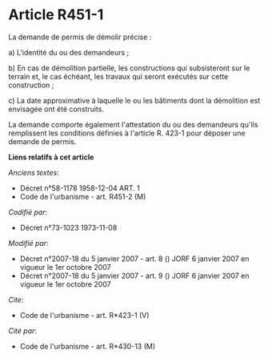 # Article R451-1

La demande de permis de démolir précise : 

a) L'identité du ou des demandeurs ; 

b) En cas de démolition partielle, les constructions qui subsisteront sur le terrain et, le cas échéant, les travaux qui
seront exécutés sur cette construction ; 

c) La date approximative à laquelle le ou les bâtiments dont la démolition est envisagée ont été construits. 

La demande comporte également l'attestation du ou des demandeurs qu'ils remplissent les conditions définies à l'article R.
423-1 pour déposer une demande de permis.

**Liens relatifs à cet article**

_Anciens textes_:

  - Décret n°58-1178 1958-12-04 ART. 1
  - Code de l'urbanisme - art. R451-2 (M)

_Codifié par_:

  - Décret n°73-1023 1973-11-08

_Modifié par_:

  - Décret n°2007-18 du 5 janvier 2007 - art. 8 () JORF 6 janvier 2007 en vigueur le 1er octobre 2007
  - Décret n°2007-18 du 5 janvier 2007 - art. 9 () JORF 6 janvier 2007 en vigueur le 1er octobre 2007

_Cite_:

  - Code de l'urbanisme - art. R*423-1 (V)

_Cité par_:

  - Code de l'urbanisme - art. R*430-13 (M)
